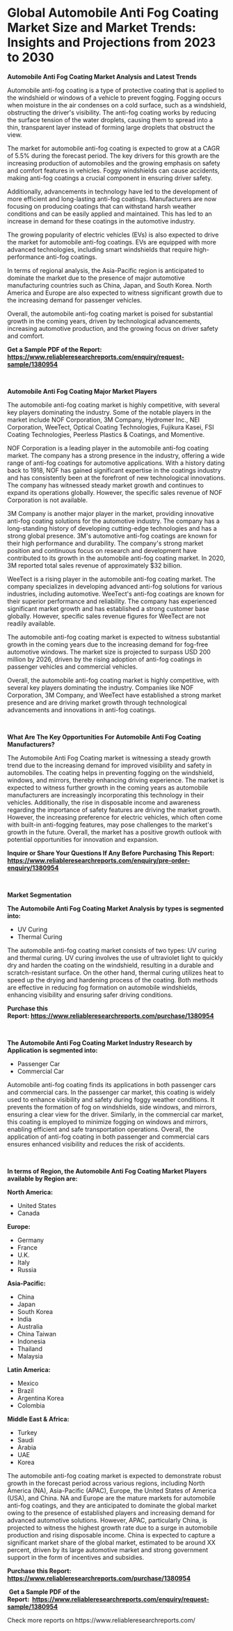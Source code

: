 <p><h1>Global Automobile Anti Fog Coating Market Size and Market Trends: Insights and Projections from 2023 to 2030</h1></p><p><strong>Automobile Anti Fog Coating Market Analysis and Latest Trends</strong></p>
<p><p>Automobile anti-fog coating is a type of protective coating that is applied to the windshield or windows of a vehicle to prevent fogging. Fogging occurs when moisture in the air condenses on a cold surface, such as a windshield, obstructing the driver's visibility. The anti-fog coating works by reducing the surface tension of the water droplets, causing them to spread into a thin, transparent layer instead of forming large droplets that obstruct the view.</p><p>The market for automobile anti-fog coating is expected to grow at a CAGR of 5.5% during the forecast period. The key drivers for this growth are the increasing production of automobiles and the growing emphasis on safety and comfort features in vehicles. Foggy windshields can cause accidents, making anti-fog coatings a crucial component in ensuring driver safety.</p><p>Additionally, advancements in technology have led to the development of more efficient and long-lasting anti-fog coatings. Manufacturers are now focusing on producing coatings that can withstand harsh weather conditions and can be easily applied and maintained. This has led to an increase in demand for these coatings in the automotive industry.</p><p>The growing popularity of electric vehicles (EVs) is also expected to drive the market for automobile anti-fog coatings. EVs are equipped with more advanced technologies, including smart windshields that require high-performance anti-fog coatings.</p><p>In terms of regional analysis, the Asia-Pacific region is anticipated to dominate the market due to the presence of major automotive manufacturing countries such as China, Japan, and South Korea. North America and Europe are also expected to witness significant growth due to the increasing demand for passenger vehicles.</p><p>Overall, the automobile anti-fog coating market is poised for substantial growth in the coming years, driven by technological advancements, increasing automotive production, and the growing focus on driver safety and comfort.</p></p>
<p><strong>Get a Sample PDF of the Report:&nbsp; <a href="https://www.reliableresearchreports.com/enquiry/request-sample/1380954">https://www.reliableresearchreports.com/enquiry/request-sample/1380954</a></strong></p>
<p>&nbsp;</p>
<p><strong>Automobile Anti Fog Coating Major Market Players</strong></p>
<p><p>The automobile anti-fog coating market is highly competitive, with several key players dominating the industry. Some of the notable players in the market include NOF Corporation, 3M Company, Hydromer Inc., NEI Corporation, WeeTect, Optical Coating Technologies, Fujikura Kasei, FSI Coating Technologies, Peerless Plastics & Coatings, and Momentive.</p><p>NOF Corporation is a leading player in the automobile anti-fog coating market. The company has a strong presence in the industry, offering a wide range of anti-fog coatings for automotive applications. With a history dating back to 1918, NOF has gained significant expertise in the coatings industry and has consistently been at the forefront of new technological innovations. The company has witnessed steady market growth and continues to expand its operations globally. However, the specific sales revenue of NOF Corporation is not available.</p><p>3M Company is another major player in the market, providing innovative anti-fog coating solutions for the automotive industry. The company has a long-standing history of developing cutting-edge technologies and has a strong global presence. 3M's automotive anti-fog coatings are known for their high performance and durability. The company's strong market position and continuous focus on research and development have contributed to its growth in the automobile anti-fog coating market. In 2020, 3M reported total sales revenue of approximately $32 billion.</p><p>WeeTect is a rising player in the automobile anti-fog coating market. The company specializes in developing advanced anti-fog solutions for various industries, including automotive. WeeTect's anti-fog coatings are known for their superior performance and reliability. The company has experienced significant market growth and has established a strong customer base globally. However, specific sales revenue figures for WeeTect are not readily available.</p><p>The automobile anti-fog coating market is expected to witness substantial growth in the coming years due to the increasing demand for fog-free automotive windows. The market size is projected to surpass USD 200 million by 2026, driven by the rising adoption of anti-fog coatings in passenger vehicles and commercial vehicles.</p><p>Overall, the automobile anti-fog coating market is highly competitive, with several key players dominating the industry. Companies like NOF Corporation, 3M Company, and WeeTect have established a strong market presence and are driving market growth through technological advancements and innovations in anti-fog coatings.</p></p>
<p>&nbsp;</p>
<p><strong>What Are The Key Opportunities For Automobile Anti Fog Coating Manufacturers?</strong></p>
<p><p>The Automobile Anti Fog Coating market is witnessing a steady growth trend due to the increasing demand for improved visibility and safety in automobiles. The coating helps in preventing fogging on the windshield, windows, and mirrors, thereby enhancing driving experience. The market is expected to witness further growth in the coming years as automobile manufacturers are increasingly incorporating this technology in their vehicles. Additionally, the rise in disposable income and awareness regarding the importance of safety features are driving the market growth. However, the increasing preference for electric vehicles, which often come with built-in anti-fogging features, may pose challenges to the market's growth in the future. Overall, the market has a positive growth outlook with potential opportunities for innovation and expansion.</p></p>
<p><strong>Inquire or Share Your Questions If Any Before Purchasing This Report: <a href="https://www.reliableresearchreports.com/enquiry/pre-order-enquiry/1380954">https://www.reliableresearchreports.com/enquiry/pre-order-enquiry/1380954</a></strong></p>
<p>&nbsp;</p>
<p><strong>Market Segmentation</strong></p>
<p><strong>The Automobile Anti Fog Coating Market Analysis by types is segmented into:</strong></p>
<p><ul><li>UV Curing</li><li>Thermal Curing</li></ul></p>
<p><p>The automobile anti-fog coating market consists of two types: UV curing and thermal curing. UV curing involves the use of ultraviolet light to quickly dry and harden the coating on the windshield, resulting in a durable and scratch-resistant surface. On the other hand, thermal curing utilizes heat to speed up the drying and hardening process of the coating. Both methods are effective in reducing fog formation on automobile windshields, enhancing visibility and ensuring safer driving conditions.</p></p>
<p><strong>Purchase this Report:&nbsp;<a href="https://www.reliableresearchreports.com/purchase/1380954">https://www.reliableresearchreports.com/purchase/1380954</a></strong></p>
<p>&nbsp;</p>
<p><strong>The Automobile Anti Fog Coating Market Industry Research by Application is segmented into:</strong></p>
<p><ul><li>Passenger Car</li><li>Commercial Car</li></ul></p>
<p><p>Automobile anti-fog coating finds its applications in both passenger cars and commercial cars. In the passenger car market, this coating is widely used to enhance visibility and safety during foggy weather conditions. It prevents the formation of fog on windshields, side windows, and mirrors, ensuring a clear view for the driver. Similarly, in the commercial car market, this coating is employed to minimize fogging on windows and mirrors, enabling efficient and safe transportation operations. Overall, the application of anti-fog coating in both passenger and commercial cars ensures enhanced visibility and reduces the risk of accidents.</p></p>
<p>&nbsp;</p>
<p><strong>In terms of Region, the Automobile Anti Fog Coating Market Players available by Region are:</strong></p>
<p>
    <p> <strong> North America: </strong>
        <ul>
            <li>United States</li>
            <li>Canada</li>
        </ul>
        </p> 
    <p> <strong> Europe: </strong>
        <ul>
            <li>Germany</li>
            <li>France</li>
            <li>U.K.</li>
            <li>Italy</li>
            <li>Russia</li>
        </ul>
        </p> 
    <p> <strong> Asia-Pacific: </strong>
        <ul>
            <li>China</li>
            <li>Japan</li>
            <li>South Korea</li>
            <li>India</li>
            <li>Australia</li>
            <li>China Taiwan</li>
            <li>Indonesia</li>
            <li>Thailand</li>
            <li>Malaysia</li>
        </ul>
        </p> 
    <p> <strong> Latin America: </strong>
        <ul>
            <li>Mexico</li>
            <li>Brazil</li>
            <li>Argentina Korea</li>
            <li>Colombia</li>
        </ul>
        </p> 
    <p> <strong> Middle East & Africa: </strong>
        <ul>
            <li>Turkey</li>
            <li>Saudi</li>
            <li>Arabia</li>
            <li>UAE</li>
            <li>Korea</li>
        </ul>
    </p>
    </p>
<p><p>The automobile anti-fog coating market is expected to demonstrate robust growth in the forecast period across various regions, including North America (NA), Asia-Pacific (APAC), Europe, the United States of America (USA), and China. NA and Europe are the mature markets for automobile anti-fog coatings, and they are anticipated to dominate the global market owing to the presence of established players and increasing demand for advanced automotive solutions. However, APAC, particularly China, is projected to witness the highest growth rate due to a surge in automobile production and rising disposable income. China is expected to capture a significant market share of the global market, estimated to be around XX percent, driven by its large automotive market and strong government support in the form of incentives and subsidies.</p></p>
<p><strong>Purchase this Report: <a href="https://www.reliableresearchreports.com/purchase/1380954">https://www.reliableresearchreports.com/purchase/1380954</a></strong></p>
<p>&nbsp;<strong>Get a Sample PDF of the Report:&nbsp;&nbsp;<a href="https://www.reliableresearchreports.com/enquiry/request-sample/1380954">https://www.reliableresearchreports.com/enquiry/request-sample/1380954</a></strong></p>
<p><strong></strong></p>
<p>Check more reports on https://www.reliableresearchreports.com/</p>